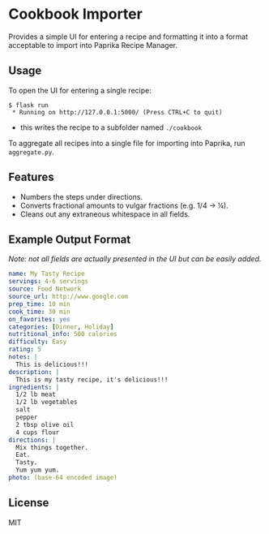 # Cookbook Importer

Provides a simple UI for entering a recipe and formatting it into a format acceptable to import into Paprika Recipe Manager.

## Usage

To open the UI for entering a single recipe:

```
$ flask run
 * Running on http://127.0.0.1:5000/ (Press CTRL+C to quit)
```

- this writes the recipe to a subfolder named `./cookbook`

To aggregate all recipes into a single file for importing into Paprika, run `aggregate.py`.

## Features

* Numbers the steps under directions.
* Converts fractional amounts to vulgar fractions (e.g. 1/4 -> ¼).
* Cleans out any extraneous whitespace in all fields.

## Example Output Format

_Note: not all fields are actually presented in the UI but can be easily added._

```yaml
name: My Tasty Recipe
servings: 4-6 servings
source: Food Network
source_url: http://www.google.com
prep_time: 10 min
cook_time: 30 min
on_favorites: yes
categories: [Dinner, Holiday]
nutritional_info: 500 calories
difficulty: Easy
rating: 5
notes: |
  This is delicious!!!
description: |
  This is my tasty recipe, it's delicious!!!
ingredients: |
  1/2 lb meat
  1/2 lb vegetables
  salt
  pepper
  2 tbsp olive oil
  4 cups flour
directions: |
  Mix things together.
  Eat.
  Tasty.
  Yum yum yum.
photo: (base-64 encoded image)
```

## License

MIT

